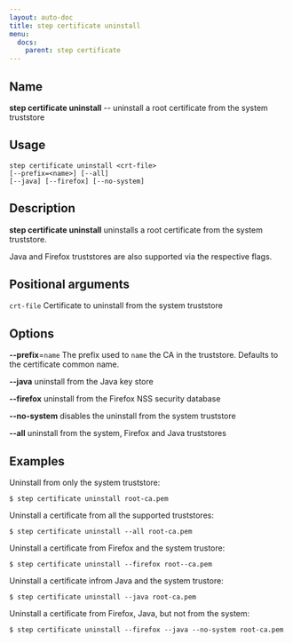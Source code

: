 ```yaml
---
layout: auto-doc
title: step certificate uninstall
menu:
  docs:
    parent: step certificate
---
```


## Name
**step certificate uninstall** -- uninstall a root certificate from the system truststore

## Usage

```raw
step certificate uninstall <crt-file>
[--prefix=<name>] [--all]
[--java] [--firefox] [--no-system]
```

## Description

**step certificate uninstall** uninstalls a root certificate from the system
truststore.

Java and Firefox truststores are also supported via the respective flags.

## Positional arguments

`crt-file`
Certificate to uninstall from the system truststore

## Options


**--prefix**=`name`
The prefix used to `name` the CA in the truststore. Defaults to the
certificate common name.

**--java**
uninstall from the Java key store

**--firefox**
uninstall from the Firefox NSS security database

**--no-system**
disables the uninstall from the system truststore

**--all**
uninstall from the system, Firefox and Java truststores

## Examples

Uninstall from only the system truststore:
```shell
$ step certificate uninstall root-ca.pem
```

Uninstall a certificate from all the supported truststores:
```shell
$ step certificate uninstall --all root-ca.pem
```

Uninstall a certificate from Firefox and the system trustore:
```shell
$ step certificate uninstall --firefox root--ca.pem
```

Uninstall a certificate infrom Java and the system trustore:
```shell
$ step certificate uninstall --java root-ca.pem
```

Uninstall a certificate from Firefox, Java, but not from the system:
```shell
$ step certificate uninstall --firefox --java --no-system root-ca.pem
```

